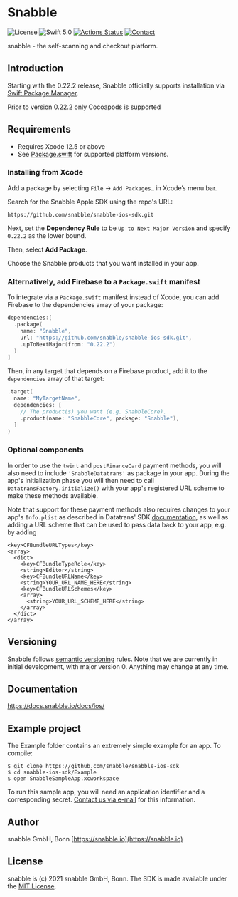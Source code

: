 # Snabble

![License](https://img.shields.io/github/license/mashape/apistatus.svg)
![Swift 5.0](https://img.shields.io/badge/Swift-5.0-green.svg)
[![Actions Status](https://github.com/snabble/snabble-ios-sdk/workflows/Lint/badge.svg)](https://github.com/snabble/snabble-ios-sdk/actions)
[![Contact](https://img.shields.io/badge/Contact-%40snabble__io-blue)](https://twitter.com/snabble_io)


snabble - the self-scanning and checkout platform.

## Introduction

Starting with the 0.22.2 release, Snabble officially supports installation via [Swift
Package Manager](https://swift.org/package-manager/).

Prior to version 0.22.2 only Cocoapods is supported

## Requirements

- Requires Xcode 12.5 or above
- See [Package.swift](Package.swift) for supported platform versions.

### Installing from Xcode

Add a package by selecting `File` → `Add Packages…` in Xcode’s menu bar.

Search for the Snabble Apple SDK using the repo's URL:
```console
https://github.com/snabble/snabble-ios-sdk.git
```

Next, set the **Dependency Rule** to be `Up to Next Major Version` and specify `0.22.2` as the lower bound.

Then, select **Add Package**.

Choose the Snabble products that you want installed in your app.


### Alternatively, add Firebase to a `Package.swift` manifest

To integrate via a `Package.swift` manifest instead of Xcode, you can add
Firebase to the dependencies array of your package:

```swift
dependencies:[
  .package(
    name: "Snabble",
    url: "https://github.com/snabble/snabble-ios-sdk.git",
    .upToNextMajor(from: "0.22.2")
  )
]
```

Then, in any target that depends on a Firebase product, add it to the `dependencies`
array of that target:

```swift
.target(
  name: "MyTargetName",
  dependencies: [
    // The product(s) you want (e.g. SnabbleCore).
    .product(name: "SnabbleCore", package: "Snabble"),
  ]
)
```

### Optional components

In order to use the `twint` and `postFinanceCard` payment methods, you will also need to include `'SnabbleDatatrans'` as package in your app. During the app's initialization phase you will then need to call `DatatransFactory.initialize()` with your app's registered URL scheme to make these methods available.

Note that support for these payment methods also requires changes to your app's `Info.plist` as described in Datatrans' SDK [documentation](https://docs.datatrans.ch/docs/mobile-sdk#section-additional-requirements-for-i-os), as well as adding a URL scheme that can be used to pass data back to your app, e.g. by adding

```
<key>CFBundleURLTypes</key>
<array>
  <dict>
    <key>CFBundleTypeRole</key>
    <string>Editor</string>
    <key>CFBundleURLName</key>
    <string>YOUR_URL_NAME_HERE</string>
    <key>CFBundleURLSchemes</key>
    <array>
      <string>YOUR_URL_SCHEME_HERE</string>
    </array>
  </dict>
</array>
```

## Versioning

Snabble follows [semantic versioning](https://semver.org/) rules.
Note that we are currently in initial development, with major version 0. Anything may change at any time.

## Documentation

https://docs.snabble.io/docs/ios/

## Example project

The Example folder contains an extremely simple example for an app. To compile:

````
$ git clone https://github.com/snabble/snabble-ios-sdk
$ cd snabble-ios-sdk/Example
$ open SnabbleSampleApp.xcworkspace
````

To run this sample app, you will need an application identifier and a corresponding secret. [Contact us via e-mail](mailto:&#105;&#110;&#102;&#111;&#064;&#115;&#110;&#097;&#098;&#098;&#108;&#101;&#046;&#105;&#111;) for this information.


## Author

snabble GmbH, Bonn
[https://snabble.io](https://snabble.io)

## License

snabble is (c) 2021 snabble GmbH, Bonn. The SDK is made available under the [MIT License](https://github.com/snabble/iOS-SDK/blob/main/LICENSE).
